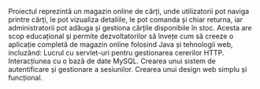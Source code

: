Proiectul reprezintă un magazin online de cărți, unde utilizatorii pot naviga printre cărți, le pot vizualiza detaliile, le pot comanda și chiar returna, iar administratorii pot adăuga și gestiona cărțile disponibile în stoc.
Acesta are scop educațional și permite dezvoltatorilor să învețe cum să creeze o aplicație completă de magazin online folosind Java și tehnologii web, incluzând:
Lucrul cu servlet-uri pentru gestionarea cererilor HTTP.
Interacțiunea cu o bază de date MySQL.
Crearea unui sistem de autentificare și gestionare a sesiunilor.
Crearea unui design web simplu și funcțional.
